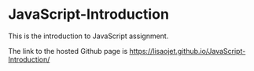 # JavaScript-Introduction
This is the introduction to JavaScript assignment.

The link to the hosted Github page is https://lisaojet.github.io/JavaScript-Introduction/

